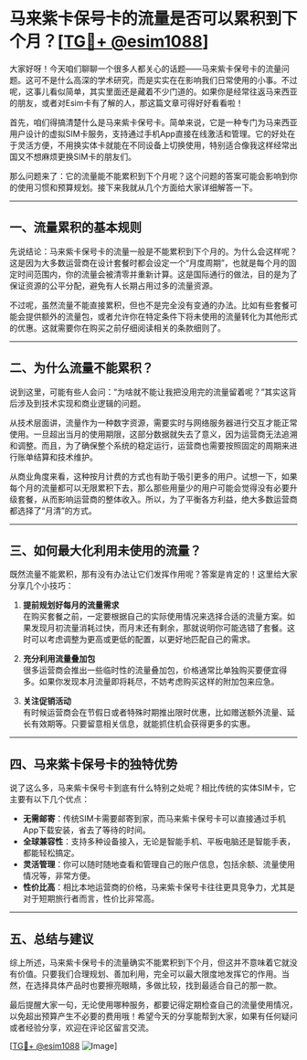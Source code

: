 # 马来紫卡保号卡的流量是否可以累积到下个月？[[TG💪+ @esim1088](https://t.me/s/esim1088)]

大家好呀！今天咱们聊聊一个很多人都关心的话题——马来紫卡保号卡的流量问题。这可不是什么高深的学术研究，而是实实在在影响我们日常使用的小事。不过呢，这事儿看似简单，其实里面还是藏着不少门道的。如果你是经常往返马来西亚的朋友，或者对Esim卡有了解的人，那这篇文章可得好好看看啦！

首先，咱们得搞清楚什么是马来紫卡保号卡。简单来说，它是一种专门为马来西亚用户设计的虚拟SIM卡服务，支持通过手机App直接在线激活和管理。它的好处在于灵活方便，不用换实体卡就能在不同设备上切换使用，特别适合像我这样经常出国又不想麻烦更换SIM卡的朋友们。

那么问题来了：它的流量能不能累积到下个月呢？这个问题的答案可能会影响到你的使用习惯和预算规划。接下来我就从几个方面给大家详细解答一下。

---

## 一、流量累积的基本规则

先说结论：马来紫卡保号卡的流量一般是不能累积到下个月的。为什么会这样呢？这是因为大多数运营商在设计套餐时都会设定一个“月度周期”，也就是每个月的固定时间范围内，你的流量会被清零并重新计算。这是国际通行的做法，目的是为了保证资源的公平分配，避免有人长期占用过多的流量资源。

不过呢，虽然流量不能直接累积，但也不是完全没有变通的办法。比如有些套餐可能会提供额外的流量包，或者允许你在特定条件下将未使用的流量转化为其他形式的优惠。这就需要你在购买之前仔细阅读相关的条款细则了。

---

## 二、为什么流量不能累积？

说到这里，可能有些人会问：“为啥就不能让我把没用完的流量留着呢？”其实这背后涉及到技术实现和商业逻辑的问题。

从技术层面讲，流量作为一种数字资源，需要实时与网络服务器进行交互才能正常使用。一旦超出当月的使用期限，这部分数据就失去了意义，因为运营商无法追溯和调整。而且，为了确保整个系统的稳定运行，运营商也需要按照固定的周期来进行账单结算和技术维护。

从商业角度来看，这种按月计费的方式也有助于吸引更多的用户。试想一下，如果每个月的流量都可以无限累积下去，那么那些用量少的用户可能会觉得没有必要升级套餐，从而影响运营商的整体收入。所以，为了平衡各方利益，绝大多数运营商都选择了“月清”的方式。

---

## 三、如何最大化利用未使用的流量？

既然流量不能累积，那有没有办法让它们发挥作用呢？答案是肯定的！这里给大家分享几个小技巧：

1. **提前规划好每月的流量需求**  
   在购买套餐之前，一定要根据自己的实际使用情况来选择合适的流量方案。如果发现月初流量消耗过快，而月末还有剩余，那就说明你可能选错了套餐。这时可以考虑调整为更高或更低的配置，以更好地匹配自己的需求。

2. **充分利用流量叠加包**  
   很多运营商会推出一些临时性的流量叠加包，价格通常比单独购买要便宜得多。如果你发现本月流量即将耗尽，不妨考虑购买这样的附加包来应急。

3. **关注促销活动**  
   有时候运营商会在节假日或者特殊时期推出限时优惠，比如赠送额外流量、延长有效期等。只要留意相关信息，就能抓住机会获得更多的实惠。

---

## 四、马来紫卡保号卡的独特优势

说了这么多，马来紫卡保号卡到底有什么特别之处呢？相比传统的实体SIM卡，它主要有以下几个优点：

- **无需邮寄**：传统SIM卡需要邮寄到家，而马来紫卡保号卡可以直接通过手机App下载安装，省去了等待的时间。
- **全球兼容性**：支持多种设备接入，无论是智能手机、平板电脑还是智能手表，都能轻松搞定。
- **灵活管理**：你可以随时随地查看和管理自己的账户信息，包括余额、流量使用情况等，非常方便。
- **性价比高**：相比本地运营商的价格，马来紫卡保号卡往往更具竞争力，尤其是对于短期旅行者而言，性价比非常高。

---

## 五、总结与建议

综上所述，马来紫卡保号卡的流量确实不能累积到下个月，但这并不意味着它就没有价值。只要我们合理规划、善加利用，完全可以最大限度地发挥它的作用。当然，在选择具体产品时也要擦亮眼睛，多做比较，找到最适合自己的那一款。

最后提醒大家一句，无论使用哪种服务，都要记得定期检查自己的流量使用情况，以免超出预算产生不必要的费用哦！希望今天的分享能帮到大家，如果有任何疑问或者经验分享，欢迎在评论区留言交流。

[[TG💪+ @esim1088](https://t.me/s/esim1088) ![Image](https://i.postimg.cc/4NQfJmqS/Snipaste-2025-05-13-00-14-12.png)]